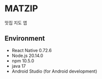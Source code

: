 # MATZIP

맛집 지도 앱

## Environment

- React Native 0.72.6
- Node.js 20.14.0
- npm 10.5.0
- java 17
- Android Studio (for Android development)
